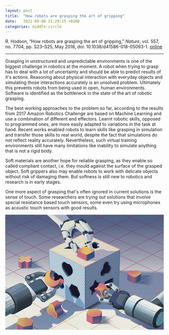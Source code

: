```yaml
---
layout: post
title:  "How robots are grasping the art of gripping"
date:   2021-09-08 21:29:15 +0200
categories: middle-circle
---
```


R. Hodson, “How robots are grasping the art of gripping,” *Nature*, vol. 557, no. 7704, pp. S23–S25, May 2018, doi: 10.1038/d41586-018-05093-1. [online](https://www.nature.com/articles/d41586-018-05093-1)

***

Grasping in unstructured and unpredictable environments is one of the biggest
challenge in robotics at the moment. A robot when trying to grasp has to deal
with a lot of uncertainty and should be able to predict results of it's actions.
Reasoning about physical interaction with everyday objects and simulating those
interactions accurately is an unsolved problem. Ultimately this prevents robots
from being used in open, human environments. Software is identified as
the bottleneck in the state of the art of robotic grasping.

The best working approaches to the problem so far, according to the results from
2017 Amazon Robotics Challenge are based on Machine Learning and use
a combination of different end effectors. Learnt robotic skills, opposed to
programmed ones, are more easily adapted to variations in the task at hand.
Recent works enabled robots to learn skills like grasping in simulation and
transfer those skills to real world, despite the fact that simulations do not
reflect reality accurately. Nevertheless, such virtual training environments
still have many limitations like inability to simulate anything that is not
a rigid body.

Soft materials are another hope for reliable grasping, as they enable so called
compliant contact, i.e. they mould against the surface of the grasped object.
Soft grippers also may enable robots to work with delicate objects without
risk of damaging them. But softness is still new to robotics and research is
in early stages.

One more aspect of grasping that's often ignored in current solutions is the
sense of touch. Some researchers are trying out solutions that involve
special resistance based touch sensors, some even try using microphones as
acoustic touch sensors with good results.

![A gripping problem](/assets/grasping.jpg)